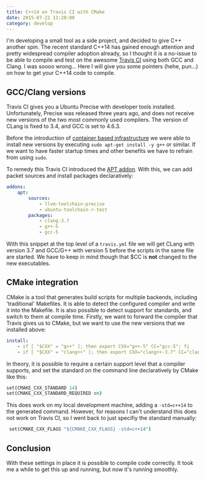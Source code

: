 ```yaml
---
title: C++14 on Travis CI with CMake
date: 2015-07-22 11:20:00
category: develop
---
```


I'm developing a small tool as a side project, and decided to give C++ another spin.
The recent standard C++14 has gained enough attention and pretty widespread compiler adoption
already, so I thought it is a no-issue to be able to compile and test on
the awesome
[Travis CI](https://travis-ci.org) using both GCC and Clang. I was soooo wrong...
Here I will give you some pointers (hehe, pun...) on how to get your C++14 code to compile.

## GCC/Clang versions

Travis CI gives you a Ubuntu Precise with developer tools installed. Unfortunately, Precise
was released three years ago, and does not receive new versions of the two most commonly
used compilers. The version of CLang is fixed to 3.4, and GCC is set to 4.6.3.

Before the introduction of 
[container based infrastructure](http://docs.travis-ci.com/user/workers/container-based-infrastructure/)
we were able to install new versions by executing `sudo apt-get install -y g++`
or similar. If we want to have faster startup times and other benefits we have to refrain from using `sudo`.

To remedy this Travis CI introduced the [APT addon](http://docs.travis-ci.com/user/apt/). With this,
we can add packet sources and install packages declaratively:

```yaml
addons:
	apt:
		sources:
			- llvm-toolchain-precise
			- ubuntu-toolchain-r-test
		packages:
			- clang-3.7
			- g++-5
			- gcc-5
```

With this snippet at the top level of a `travis.yml` file we will get CLang with version 3.7 and
GCC/G++ with version 5 before the scripts in the same file are started. We have to keep in mind
though that $CC is **not** changed to the new executables.

## CMake integration

CMake is a tool that generates build scripts for multiple backends, including 'traditional'
Makefiles. It is able to detect the configured compiler and write it into the Makefile.
It is also possible to detect support for standards, and switch to them at compile time.
Firstly, we want to forward the compiler that Travis gives us to CMake, but we want
to use the new versions that we installed above:

```yaml
install:
	- if [ "$CXX" = "g++" ]; then export CXX="g++-5" CC="gcc-5"; fi
	- if [ "$CXX" = "clang++" ]; then export CXX="clang++-3.7" CC="clang-3.7"; fi
```

In theory, it is possible to require a certain support level that a compiler supports,
and set the standard on the command line declaratively by CMake like this:

```coffeescript
set(CMAKE_CXX_STANDARD 14)
set(CMAKE_CXX_STANDARD_REQUIRED on)
```

This does work on my local development machine, adding a `-std=c++14` to the generated command.
However, for reasons I can't understand this does not work on Travis CI, so I went back
to just specifiy the standard manually:

```coffeescript
 set(CMAKE_CXX_FLAGS "${CMAKE_CXX_FLAGS} -std=c++14")
 ```

## Conclusion

With these settings in place it is possible to compile code correctly.
It took me a while to get this up and running, but now it's running smoothly.


